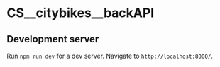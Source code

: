# CS__citybikes__backAPI

## Development server

Run `npm run dev` for a dev server. Navigate to `http://localhost:8000/`.
